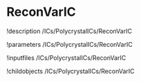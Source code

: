 <!-- MOOSE Documentation Stub: Remove this when content is added. -->

# ReconVarIC
!description /ICs/PolycrystalICs/ReconVarIC

!parameters /ICs/PolycrystalICs/ReconVarIC

!inputfiles /ICs/PolycrystalICs/ReconVarIC

!childobjects /ICs/PolycrystalICs/ReconVarIC
